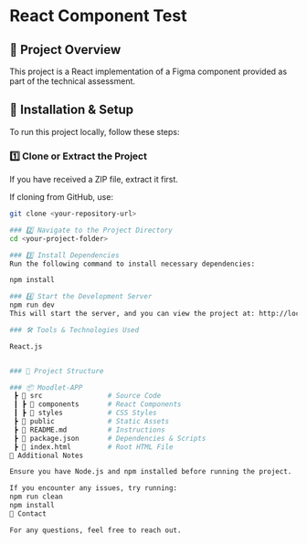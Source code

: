 # React Component Test

## 📌 Project Overview
This project is a React implementation of a Figma component provided as part of the technical assessment.

## 🚀 Installation & Setup
To run this project locally, follow these steps:

### 1️⃣ Clone or Extract the Project
If you have received a ZIP file, extract it first.  

If cloning from GitHub, use:
```sh
git clone <your-repository-url>

### 2️⃣ Navigate to the Project Directory
cd <your-project-folder>

### 3️⃣ Install Dependencies
Run the following command to install necessary dependencies:

npm install

### 4️⃣ Start the Development Server
npm run dev
This will start the server, and you can view the project at: http://localhost:3000

### 🛠️ Tools & Technologies Used

React.js


### 📂 Project Structure

### 📦 Moodlet-APP
 ┣ 📂 src                # Source Code
 ┃ ┣ 📂 components       # React Components
 ┃ ┣ 📂 styles           # CSS Styles
 ┣ 📂 public             # Static Assets
 ┣ 📜 README.md          # Instructions
 ┣ 📜 package.json       # Dependencies & Scripts
 ┣ 📜 index.html         # Root HTML File
🔗 Additional Notes

Ensure you have Node.js and npm installed before running the project.

If you encounter any issues, try running:
npm run clean
npm install
📧 Contact

For any questions, feel free to reach out.
